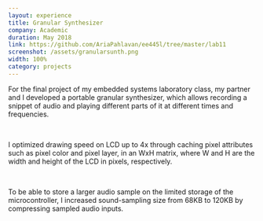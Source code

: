 ```yaml
---
layout: experience
title: Granular Synthesizer
company: Academic
duration: May 2018
link: https://github.com/AriaPahlavan/ee445l/tree/master/lab11
screenshot: /assets/granularsunth.png
width: 100%
category: projects
---
```

<p>
For the final project of my embedded systems laboratory class, my
partner and I developed a portable granular synthesizer, which allows
recording a snippet of audio and playing different parts of it at
different times and frequencies.
</p>

<br>

<p>
I optimized drawing speed on LCD up to 4x through caching pixel
attributes such as pixel color and pixel layer, in an WxH matrix, where
W and H are the width and height of the LCD in pixels, respectively.
</p>

<br>

<p>
To be able to store a larger audio sample on the limited storage of the
microcontroller, I increased sound-sampling size from 68KB to 120KB by
compressing sampled audio inputs.
</p>
